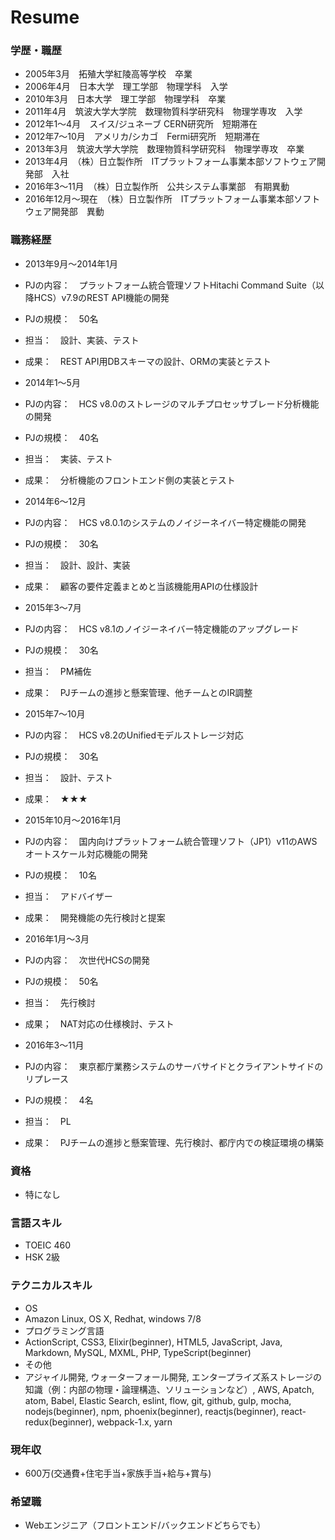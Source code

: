 # Resume
### 学歴・職歴
- 2005年3月　拓殖大学紅陵高等学校　卒業
- 2006年4月　日本大学　理工学部　物理学科　入学
- 2010年3月　日本大学　理工学部　物理学科　卒業
- 2011年4月　筑波大学大学院　数理物質科学研究科　物理学専攻　入学
- 2012年1〜4月　スイス/ジュネーブ CERN研究所　短期滞在
- 2012年7〜10月　アメリカ/シカゴ　Fermi研究所　短期滞在
- 2013年3月　筑波大学大学院　数理物質科学研究科　物理学専攻　卒業
- 2013年4月　（株）日立製作所　ITプラットフォーム事業本部ソフトウェア開発部　入社
- 2016年3〜11月　（株）日立製作所　公共システム事業部　有期異動
- 2016年12月〜現在　（株）日立製作所　ITプラットフォーム事業本部ソフトウェア開発部　異動

### 職務経歴
- 2013年9月〜2014年1月
 - PJの内容：　プラットフォーム統合管理ソフトHitachi Command Suite（以降HCS）v7.9のREST API機能の開発
 - PJの規模：　50名
 - 担当：　設計、実装、テスト
 - 成果：　REST API用DBスキーマの設計、ORMの実装とテスト

- 2014年1〜5月
 - PJの内容：　HCS v8.0のストレージのマルチプロセッサブレード分析機能の開発
 - PJの規模：　40名
 - 担当：　実装、テスト
 - 成果：　分析機能のフロントエンド側の実装とテスト

- 2014年6〜12月
 - PJの内容：　HCS v8.0.1のシステムのノイジーネイバー特定機能の開発
 - PJの規模：　30名
 - 担当：　設計、設計、実装
 - 成果：　顧客の要件定義まとめと当該機能用APIの仕様設計

- 2015年3〜7月
 - PJの内容：　HCS v8.1のノイジーネイバー特定機能のアップグレード
 - PJの規模：　30名
 - 担当：　PM補佐
 - 成果：　PJチームの進捗と懸案管理、他チームとのIR調整

- 2015年7〜10月
 - PJの内容：　HCS v8.2のUnifiedモデルストレージ対応
 - PJの規模：　30名
 - 担当：　設計、テスト
 - 成果：　★★★

- 2015年10月〜2016年1月
 - PJの内容：　国内向けプラットフォーム統合管理ソフト（JP1）v11のAWSオートスケール対応機能の開発
 - PJの規模：　10名
 - 担当：　アドバイザー
 - 成果：　開発機能の先行検討と提案

- 2016年1月〜3月
 - PJの内容：　次世代HCSの開発
 - PJの規模：　50名
 - 担当：　先行検討
 - 成果；　NAT対応の仕様検討、テスト

- 2016年3〜11月
 - PJの内容：　東京都庁業務システムのサーバサイドとクライアントサイドのリプレース
 - PJの規模：　4名
 - 担当：　PL
 - 成果：　PJチームの進捗と懸案管理、先行検討、都庁内での検証環境の構築

### 資格
- 特になし

### 言語スキル
- TOEIC 460
- HSK 2級

### テクニカルスキル
- OS
 - Amazon Linux, OS X, Redhat, windows 7/8
- プログラミング言語
 - ActionScript, CSS3, Elixir(beginner), HTML5, JavaScript, Java, Markdown, MySQL, MXML, PHP, TypeScript(beginner)
- その他
 - アジャイル開発, ウォーターフォール開発, エンタープライズ系ストレージの知識（例：内部の物理・論理構造、ソリューションなど）, AWS, Apatch, atom, Babel, Elastic Search, eslint, flow, git, github, gulp, mocha, nodejs(beginner), npm, phoenix(beginner), reactjs(beginner), react-redux(beginner), webpack-1.x, yarn

### 現年収
- 600万(交通費+住宅手当+家族手当+給与+賞与)

### 希望職
- Webエンジニア（フロントエンド/バックエンドどちらでも）
